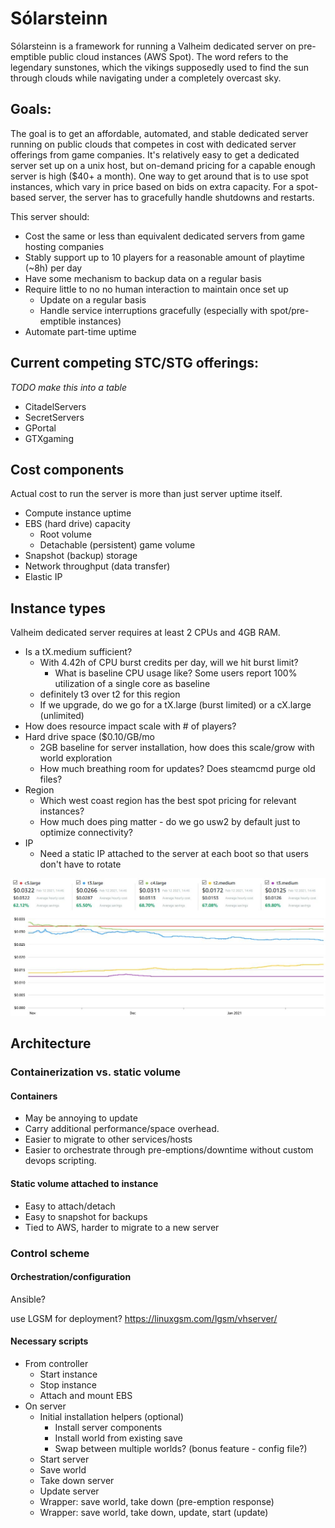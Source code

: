 # Sólarsteinn
Sólarsteinn is a framework for running a Valheim dedicated server on pre-emptible public cloud instances (AWS Spot). The word refers to the legendary sunstones, which the vikings supposedly used to find the sun through clouds while navigating under a completely overcast sky. 

## Goals: 
The goal is to get an affordable, automated, and stable dedicated server running on public clouds that competes in cost with dedicated server offerings from game companies. It's relatively easy to get a dedicated server set up on a unix host, but on-demand pricing for a capable enough server is high ($40+ a month). One way to get around that is to use spot instances, which vary in price based on bids on extra capacity. For a spot-based server, the server has to gracefully handle shutdowns and restarts.

This server should:
- Cost the same or less than equivalent dedicated servers from game hosting companies
- Stably support up to 10 players for a reasonable amount of playtime (~8h) per day
- Have some mechanism to backup data on a regular basis
- Require little to no no human interaction to maintain once set up
  - Update on a regular basis
  - Handle service interruptions gracefully (especially with spot/pre-emptible instances)
- Automate part-time uptime

## Current competing STC/STG offerings:
*TODO make this into a table*
- CitadelServers
- SecretServers
- GPortal
- GTXgaming

## Cost components
Actual cost to run the server is more than just server uptime itself.
- Compute instance uptime
- EBS (hard drive) capacity
  - Root volume
  - Detachable (persistent) game volume
- Snapshot (backup) storage
- Network throughput (data transfer)
- Elastic IP

## Instance types
Valheim dedicated server requires at least 2 CPUs and 4GB RAM. 

- Is a tX.medium sufficient?
  - With 4.42h of CPU burst credits per day, will we hit burst limit?
    - What is baseline CPU usage like? Some users report 100% utilization of a single core as baseline
  - definitely t3 over t2 for this region
  - If we upgrade, do we go for a tX.large (burst limited) or a cX.large (unlimited)
- How does resource impact scale with # of players?
- Hard drive space ($0.10/GB/mo 
  - 2GB baseline for server installation, how does this scale/grow with world exploration
  - How much breathing room for updates? Does steamcmd purge old files?
- Region
  - Which west coast region has the best spot pricing for relevant instances? 
  - How much does ping matter - do we go usw2 by default just to optimize connectivity?
- IP
  - Need a static IP attached to the server at each boot so that users don't have to rotate

![spot](images/ec2_spot_avgs_usw2_210212.jpg)



## Architecture
### Containerization vs. static volume
#### Containers
- May be annoying to update
- Carry additional performance/space overhead. 
- Easier to migrate to other services/hosts
- Easier to orchestrate through pre-emptions/downtime without custom devops scripting.

#### Static volume attached to instance
- Easy to attach/detach 
- Easy to snapshot for backups
- Tied to AWS, harder to migrate to a new server

### Control scheme

#### Orchestration/configuration

Ansible?

use LGSM for deployment? https://linuxgsm.com/lgsm/vhserver/

#### Necessary scripts

- From controller
  - Start instance
  - Stop instance
  - Attach and mount EBS
- On server
  - Initial installation helpers (optional)
    - Install server components
    - Install world from existing save
    - Swap between multiple worlds? (bonus feature - config file?)
  - Start server
  - Save world
  - Take down server
  - Update server
  - Wrapper: save world, take down (pre-emption response)
  - Wrapper: save world, take down, update, start (update)
